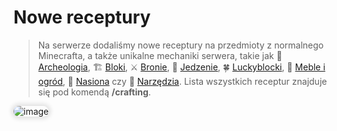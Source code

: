 <style>
img:not(.medium-zoom-image--opened):not(.navbar-link-icon) {
    max-width: 750px; /* Maksymalna szerokość */
    max-height: 400px; /* Maksymalna wysokość */
    width: auto; /* Automatyczna szerokość */
    height: auto; /* Automatyczna wysokość */
    object-fit: contain; /* Dopasowanie bez przycinania */
    margin: 0 8px 4px 0;
    box-shadow: 0 0 6px 4px rgba(0, 0, 0, .1);
    border-radius: 10px;
}
</style>

# Nowe receptury

> Na serwerze dodaliśmy nowe receptury na przedmioty z normalnego Minecrafta, a także unikalne mechaniki serwera, takie jak 🏺 [Archeologia](/archaeology), 🏗️ [Bloki](/blocks), ⚔️ [Bronie](/weapons), 🍖 [Jedzenie](/food), 🍀 [Luckyblocki](/luckyblocks), 🏡 [Meble i ogród](/furniture), 🌱 [Nasiona](/seeds) czy 🔨 [Narzędzia](/tools). Lista wszystkich receptur znajduje się pod komendą **/crafting**.

![image](/pages/images/newrecipes/newrecipes-1.webp)

